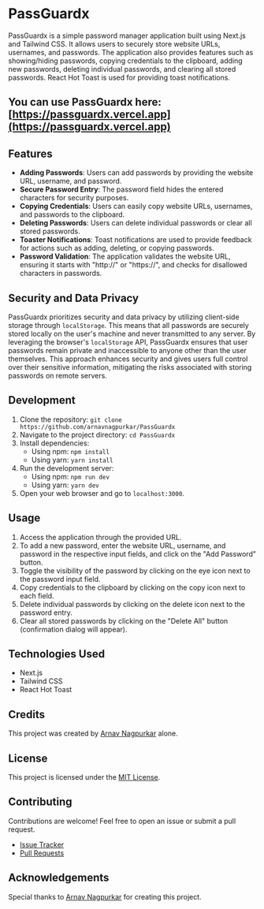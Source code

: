 # PassGuardx

PassGuardx is a simple password manager application built using Next.js and Tailwind CSS. It allows users to securely store website URLs, usernames, and passwords. The application also provides features such as showing/hiding passwords, copying credentials to the clipboard, adding new passwords, deleting individual passwords, and clearing all stored passwords. React Hot Toast is used for providing toast notifications.

## You can use PassGuardx here: [https://passguardx.vercel.app](https://passguardx.vercel.app)

## Features

- **Adding Passwords**: Users can add passwords by providing the website URL, username, and password.
- **Secure Password Entry**: The password field hides the entered characters for security purposes.
- **Copying Credentials**: Users can easily copy website URLs, usernames, and passwords to the clipboard.
- **Deleting Passwords**: Users can delete individual passwords or clear all stored passwords.
- **Toaster Notifications**: Toast notifications are used to provide feedback for actions such as adding, deleting, or copying passwords.
- **Password Validation**: The application validates the website URL, ensuring it starts with "http://" or "https://", and checks for disallowed characters in passwords.

## Security and Data Privacy

PassGuardx prioritizes security and data privacy by utilizing client-side storage through `localStorage`. This means that all passwords are securely stored locally on the user's machine and never transmitted to any server. By leveraging the browser's `localStorage` API, PassGuardx ensures that user passwords remain private and inaccessible to anyone other than the user themselves. This approach enhances security and gives users full control over their sensitive information, mitigating the risks associated with storing passwords on remote servers.

## Development

1. Clone the repository: `git clone https://github.com/arnavnagpurkar/PassGuardx`
2. Navigate to the project directory: `cd PassGuardx`
3. Install dependencies: 
   - Using npm: `npm install`
   - Using yarn: `yarn install`
4. Run the development server: 
   - Using npm: `npm run dev`
   - Using yarn: `yarn dev`
5. Open your web browser and go to `localhost:3000`.

## Usage

1. Access the application through the provided URL.
2. To add a new password, enter the website URL, username, and password in the respective input fields, and click on the "Add Password" button.
3. Toggle the visibility of the password by clicking on the eye icon next to the password input field.
4. Copy credentials to the clipboard by clicking on the copy icon next to each field.
5. Delete individual passwords by clicking on the delete icon next to the password entry.
6. Clear all stored passwords by clicking on the "Delete All" button (confirmation dialog will appear).

## Technologies Used

- Next.js
- Tailwind CSS
- React Hot Toast

## Credits

This project was created by [Arnav Nagpurkar](https://github.com/arnavnagpurkar) alone.

## License

This project is licensed under the [MIT License](LICENSE).

## Contributing

Contributions are welcome! Feel free to open an issue or submit a pull request.  

- [Issue Tracker](https://github.com/arnavnagpurkar/PassGuardx/issues)
- [Pull Requests](https://github.com/arnavnagpurkar/PassGuardx/pulls)

## Acknowledgements

Special thanks to [Arnav Nagpurkar](https://github.com/arnavnagpurkar) for creating this project.
